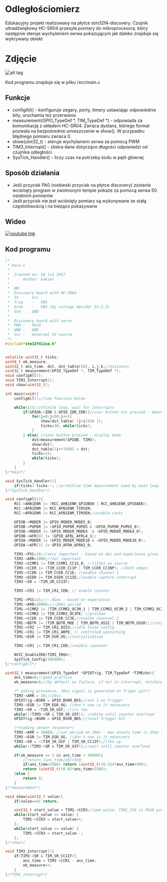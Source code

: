 # Odległościomierz
Edukacyjny projekt realizowany na płytce stm32f4-discovery. Czujnik ultradźwiękowy HC-SR04 przesyła pomiary do mikroprocesora, który następnie steruje wychyleniem serwa pokazującym jak daleko znajduje się wykrywany obiekt
# Zdjęcie
![alt tag](https://github.com/kristophertab/stm32/blob/master/gg.JPG)

Kod programu znajduje się w pliku /src/main.c

## Funkcje
* configAll() - konfiguruje zegary, porty, timery ustawiając odpowiednie bity, uruchamia tez przerwania
* measurement(GPIO_TypeDef *, TIM_TypeDef *) - odpowiada za komunikację z układem HC-SR04. Zwraca dystans, którego format pozwala na bezpośrednie umieszczenie w show(). W przypadku błędnego pomiaru zwraca 0.
* show(uint32_t) - steruje wychylaniem serwa za pomocą PWM
* TIM3_Interrupt() - zbiera dane dotyczące długości odpowiedzi od czujnika odległości
* SysTick_Handler() - liczy czas na potrzeby kodu w pętli głównej

## Sposób działania
* Jeśli przycisk PA0 (niebieski przycisk na płytce discovery) zostanie wciśnięty program w zwolnionym tempie pokaże za pomocą serwa 50 ostatnich pomiarów
* Jeśli przycisk nie jest wciśnięty pomiary są wykonywane ze stałą częstotliwością i na bieżąco pokazywane

## Wideo

[![youtube link](https://youtu.be/ntwzm0GJNTs/0.jpg)](https://youtu.be/ntwzm0GJNTs)

## Kod programu
```C
/*
 * main.c
 *
 *  Created on: 20 lut 2017
 *      Author: kakses
 *
 *	HW:
 *  Discovery board with HC-SR04
 *  5V	-	Vcc
 *  Trig	-	PB5
 *  Echo	- 	PB4 (by voltage devider 5V-3.3)
 *  Gnd	-	GND
 *
 *	Discovery board with servo
 *	PWM	-	PA10
 *	GND	-	GND
 *	Vcc	-	external 5V source
 */
#include"stm32f411xe.h"


volatile uint32_t ticks;
uint8_t ok_measure;
uint32_t ans_time, dst, dst_table[50], i,j,k;//distance;
uint32_t measurement(GPIO_TypeDef *, TIM_TypeDef *);
void configAll();
void TIM3_Interrupt();
void show(uint32_t);

int main(void){
	configAll();//see function below

	while(1){//infinite loop, wait for interrupts
		if(GPIOA->IDR & GPIO_IDR_ID0){//user button not pressed - measure output
			for(j=0;j<50;j++){
				show(dst_table[ (j+i)%50 ]);
				ticks=30; while(ticks);
			}
		} else{ //user button pressed - display mode
			dst=measurement(GPIOB, TIM3);
			show(dst);
			dst_table[(i++)%50] = dst;
			ticks=15;
			while(ticks);
		}
	}
}/*main*/

void SysTick_Handler(){
	if(ticks) ticks--; //primitive time measurement used by main loop
}/*SysTick_Handler*/

void configAll(){
	RCC->AHB1ENR |= (RCC_AHB1ENR_GPIOBEN | RCC_AHB1ENR_GPIOAEN);
	RCC->APB2ENR |= RCC_APB2ENR_TIM1EN;
	RCC->APB1ENR |= RCC_APB1ENR_TIM3EN;//enable cocks

	GPIOB->MODER |= GPIO_MODER_MODE5_0;
	GPIOB->PUPDR |= (GPIO_PUPDR_PUPD5 & ~GPIO_PUPDR_PUPD5_0);
	GPIOB->MODER |= (GPIO_MODER_MODE4  & ~GPIO_MODER_MODE4_0);
	GPIOB->AFR[0] |= (GPIO_AFRL_AFRL4_1);
	GPIOA->MODER |= (GPIO_MODER_MODE10 & ~GPIO_MODER_MODE10_0);
	GPIOA->AFR[1] |= GPIO_AFRH_AFRH2_0;

	TIM3->PSC=10;//very important - based on doc and experience gives ~1us period
	TIM3->ARR=1000;//not important
	TIM3->CCMR1 |= TIM_CCMR1_CC1S_0; //ti2fp1 as source
	TIM3->CCER |= (TIM_CCER_CC1P | TIM_CCER_CC1NP); //both edges
	TIM3->CCER |= TIM_CCER_CC1E; //enable channel 1
	TIM3->DIER |= TIM_DIER_CC1IE;//enable capture interrupt
	TIM3->SR = ~TIM_SR_CC1IF;

	TIM3->CR1 |= TIM_CR1_CEN; // enable counter

	TIM1->PSC=15;//~.01ms --based on experience
	TIM1->ARR=20000;//~20ms period
	TIM1->CCMR2 |= (TIM_CCMR2_OC3M_1 | TIM_CCMR2_OC3M_2 | TIM_CCMR2_OC3CE); //PWD mode 1
	TIM1->CCMR2 |= TIM_CCMR2_OC3PE; //preload
	TIM1->CCER |= TIM_CCER_CC3E;//enalbe channnel 3
	TIM1->BDTR |= (TIM_BDTR_MOE | TIM_BDTR_OSSI | TIM_BDTR_OSSR);//rely don't know, was in picture inside RM
	TIM1->CR2 |= TIM_CR2_OIS3;//idle state config
	TIM1->CR1 |= TIM_CR1_ARPE; // controled upcounting
	TIM1->EGR |= TIM_EGR_UG;//initialization

	TIM1->CR1 |= TIM_CR1_CEN;//enable caounter

	NVIC_EnableIRQ(TIM3_IRQn);
	SysTick_Config(105000);
}/*configAll*/

uint32_t measurement(GPIO_TypeDef *GPIOTrig, TIM_TypeDef *TIMEcho){
	ans_time=0;//good practice
	ok_measure=0;//by default as failure. if not in interrupt, notching changes

	/* asking procedure, 10us signal is generated on Triger pin*/
	TIM3->ARR = 10;//10us
	GPIOTrig->BSRR = GPIO_BSRR_BS5;//set 1 on Trigger
	TIM3->EGR |= TIM_EGR_UG; //don't now is it necessery
	TIM3->SR = ~TIM_SR_UIF; //its too
	while(!(TIM3->SR & TIM_SR_UIF)); //white until counter overload
	GPIOTrig->BSRR = GPIO_BSRR_BR5;//reset Trigger bit

	/*reading sensor response*/
	TIM3->ARR = 30000; //set period on 30ms - max anserw time is 25ms (based on not so well made datasheet)
	TIM3->EGR |= TIM_EGR_UG; //don't now is it necessery
	TIM3->SR = ~(TIM_SR_UIF | TIM_SR_CC1IF);//lke up
	while(!(TIM3->SR & TIM_SR_UIF));//wait until counter overload

	if(ok_measure == 2 && ans_time < 30000){
		//return (ans_time/20)+550;
		if(ans_time<3500) return (uint32_t)(0.314*ans_time+500);
		return (uint32_t)(0.02*ans_time+1500);
	}else {
		return 0;
	}
}/*measurement*/

void show(uint32_t value){
	if(value==0) return;

	uint32_t start_value = TIM1->CCR3;//pwm pulse. TIM1_CH3 is PA10 pin (see hw above)
	while(start_value <= value) {
		TIM1->CCR3 = start_value++;
	};
	while(start_value >= value) {
		TIM1->CCR3 = start_value--;
	};
}/*show*/

void TIM3_Interrupt(){
	if(TIM3->SR & TIM_SR_CC1IF){
		ans_time = TIM3->CCR1 - ans_time;
		ok_measure++;
	}
}/*TIM2_Interrupt*/
```
